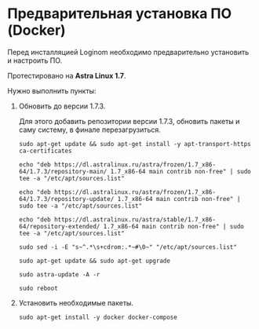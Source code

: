 # Предварительная установка ПО (Docker)

Перед инсталляцией Loginom необходимо предварительно установить и настроить ПО.

Протестировано на **Astra Linux 1.7**.

Нужно выполнить пункты:

1. Обновить до версии 1.7.3.

   Для этого добавить репозитории версии 1.7.3, обновить пакеты и саму систему, в финале перезагрузиться.

   ```
   sudo apt-get update && sudo apt-get install -y apt-transport-https ca-certificates

   echo "deb https://dl.astralinux.ru/astra/frozen/1.7_x86-64/1.7.3/repository-main/ 1.7_x86-64 main contrib non-free" | sudo tee -a "/etc/apt/sources.list"

   echo "deb https://dl.astralinux.ru/astra/frozen/1.7_x86-64/1.7.3/repository-update/ 1.7_x86-64 main contrib non-free" | sudo tee -a "/etc/apt/sources.list"

   echo "deb https://dl.astralinux.ru/astra/stable/1.7_x86-64/repository-extended/ 1.7_x86-64 main contrib non-free" | sudo tee -a "/etc/apt/sources.list"

   sudo sed -i -E "s~^.*\s+cdrom:.*~#\0~" "/etc/apt/sources.list"

   sudo apt-get update && sudo apt-get upgrade

   sudo astra-update -A -r

   sudo reboot
   ```

2. Установить необходимые пакеты.

   ```
   sudo apt-get install -y docker docker-compose
   ```
